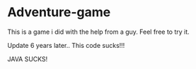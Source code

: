 # Adventure-game

This is a game i did with the help from a guy. Feel free to try it. 

Update 6 years later.. This code sucks!!!

JAVA SUCKS!
